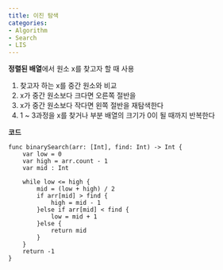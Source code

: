 ```yaml
---
title: 이진 탐색
categories:
- Algorithm
- Search
- LIS
---
```


**정렬된 배열**에서 원소 x를 찾고자 할 때 사용<br>

1. 찾고자 하는 x를 중간 원소와 비교
2. x가 중간 원소보다 크다면 오른쪽 절반을
3. x가 중간 원소보다 작다면 왼쪽 절반을 재탐색한다
4. 1 ~ 3과정을 x를 찾거나 부분 배열의 크기가 0이 될 때까지 반복한다

**코드**

```
func binarySearch(arr: [Int], find: Int) -> Int {
    var low = 0
    var high = arr.count - 1
    var mid : Int
    
    while low <= high {
        mid = (low + high) / 2
        if arr[mid] > find {
            high = mid - 1
        }else if arr[mid] < find {
            low = mid + 1
        }else {
            return mid
        }
    }
    return -1
}

```
